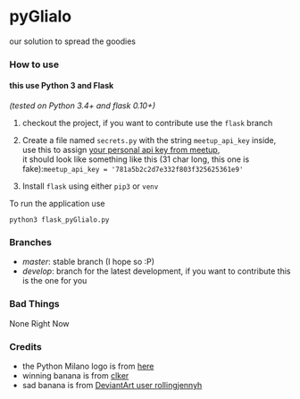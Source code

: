 # pyGlialo
our solution to spread the goodies


### How to use
#### this use Python 3 and Flask

_(tested on Python 3.4+ and flask 0.10+)_

 1. checkout the project, if you want to contribute use the `flask` branch

 1. Create a file named `secrets.py` with the string `meetup_api_key` inside, use this to assign
[your personal api key from meetup](https://secure.meetup.com/it/meetup_api/key/),  
it should look like something like this (31 char long, this one is fake):```meetup_api_key = '781a5b2c2d7e332f803f325625361e9'```

 1. Install `flask` using either `pip3` or `venv`

To run the application use  

`python3 flask_pyGlialo.py`

### Branches

 - _master_: stable branch (I hope so :P)
 - _develop_: branch for the latest development, if you want to contribute this is the one for you

### Bad Things

None Right Now

### Credits

- the Python Milano logo is from [here](https://github.com/PythonMilano/logo)
- winning banana is from [clker](http://www.clker.com/clipart-52027.html)
- sad banana is from [DeviantArt user rollingjennyh](http://rollingjennyh.deviantart.com/art/Sad-Banana-352394110)
